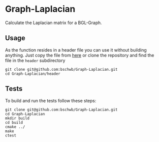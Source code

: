 # Graph-Laplacian
Calculate the Laplacian matrix for a BGL-Graph.

## Usage
As the function resides in a header file you can use it without building anything.
Just copy the file from [here](header/graph_laplacian.hpp) or clone the repository
and find the file in the `header` subdirectory
```
git clone git@github.com:bschwb/Graph-Laplacian.git
cd Graph-Laplacian/header
```

## Tests
To build and run the tests follow these steps:
```
git clone git@github.com:bschwb/Graph-Laplacian.git
cd Graph-Laplacian
mkdir build
cd build
cmake ../
make
ctest
```
